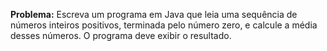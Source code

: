 **Problema:** Escreva um programa em Java que leia uma sequência de números inteiros positivos, terminada pelo número zero, e calcule a média desses números. O programa deve exibir o resultado.
